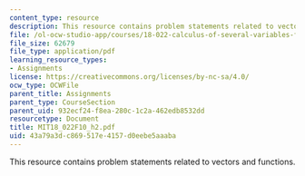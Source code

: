 ```yaml
---
content_type: resource
description: This resource contains problem statements related to vectors and functions.
file: /ol-ocw-studio-app/courses/18-022-calculus-of-several-variables-fall-2010/43a79a3dc869517e4157d0eebe5aaaba_MIT18_022F10_h2.pdf
file_size: 62679
file_type: application/pdf
learning_resource_types:
- Assignments
license: https://creativecommons.org/licenses/by-nc-sa/4.0/
ocw_type: OCWFile
parent_title: Assignments
parent_type: CourseSection
parent_uid: 932ecf24-f8ea-280c-1c2a-462edb8532dd
resourcetype: Document
title: MIT18_022F10_h2.pdf
uid: 43a79a3d-c869-517e-4157-d0eebe5aaaba
---
```

This resource contains problem statements related to vectors and functions.